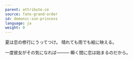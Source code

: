 ```yaml
---
parent: attribute.ce
source: fate-grand-order
id: demonic-sun-princess
language: ja
weight: 0
---
```


夏は恋の修行にうってつけ。
晴れても雨でも絵に映える。

一度彼女がその気になれば―――
瞬く間に恋は始まるのだから。
